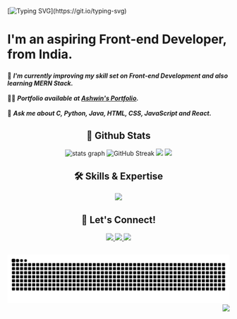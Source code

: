 [![Typing SVG](https://readme-typing-svg.demolab.com?font=Tisa&size=22&pause=1000&multiline=true&random=false&width=435&height=70&lines=Hey!+Nice+to+meet+you%2C+I'm+Ashwin.;Welcome+to+my+profile!)](https://git.io/typing-svg)
<h1 align="left">I'm an aspiring Front-end Developer, from India.</h1>

###
🌱 ***I'm  currently improving my skill set on **Front-end Development** and also learning **MERN Stack**.***<br><br>👨‍💻 ***Portfolio available at **[Ashwin's Portfolio](https://ashwin-s-nambiar.is-a.dev/)**.***<br><br>💬 ***Ask me about **C**, **Python**, **Java**, **HTML**, **CSS**, **JavaScript** and **React**.***

<h2 align="center"> 👾 Github Stats</h2>
<div align="center">
  <img src="https://github-readme-stats-ecru-gamma-17.vercel.app/api?username=Ashwin-S-Nambiar&hide_title=false&hide_rank=false&show_icons=true&include_all_commits=true&count_private=true&disable_animations=false&theme=dark&card_width=200&locale=en&hide_border=true&border_radius=4" height="180em" alt="stats graph"  />
 <img src="https://github-readme-streak-stats-7rh9.vercel.app?user=Ashwin-S-Nambiar&theme=dark&card_width=400&hide_border=true&border_radius=4" height="180em" alt="GitHub Streak" />
 <img height="180em" src="https://github-profile-summary-cards.vercel.app/api/cards/profile-details?username=Ashwin-S-Nambiar&theme=dark&border_radius=4" />
 <img height="180em" src="http://github-profile-summary-cards.vercel.app/api/cards/most-commit-language?username=ashwin-s-nambiar&theme=dark&border_radius=4" />
</div>  

<h2 align="center">🛠️ Skills & Expertise</h2>
<p align="center">
  <a href="https://ashwin-s-nambiar.is-a.dev/">
    <img src="https://skillicons.dev/icons?i=c,python,java,html,css,js,ts,react,nextjs,vite,tailwind,bootstrap,git,github,md,mysql,npm,windows,linux,figma,firebase,netlify,vercel,notion&perline=12" />  
  </a>
</p>

<h2 align="center">👋 Let's Connect!</h2>
<p align="center">
  <a href="https://www.linkedin.com/in/ashwin-s-nambiar-0b7a5b202/" target="_blank">
    <img src="https://skillicons.dev/icons?i=linkedin" />
  </a>
  <a href="mailto:ashwinnambiar12345@gmail.com" target="_blank">
    <img src="https://skillicons.dev/icons?i=gmail" />  
  </a>
  <a href="https://x.com/ashwinnambiar11" target="_blank">
    <img src="https://skillicons.dev/icons?i=twitter" />  
  </a>
</p>
<h2 align="center"></h2>
<div align="center">
  <picture>
    <source media="(prefers-color-scheme: dark)" srcset="https://raw.githubusercontent.com/Ashwin-S-Nambiar/Ashwin-S-Nambiar/output/github-contribution-grid-snake-dark.svg">
    <source media="(prefers-color-scheme: light)" srcset="https://raw.githubusercontent.com/Ashwin-S-Nambiar/Ashwin-S-Nambiar/output/github-contribution-grid-snake.svg">
    <img alt="github contribution grid snake animation" src="https://raw.githubusercontent.com/Ashwin-S-Nambiar/Ashwin-S-Nambiar/output/github-contribution-grid-snake.svg">
  </picture>
</div>

<div align="right">
  <img src="https://visitor-badge.laobi.icu/badge?page_id=Ashwin-S-Nambiar.Ashwin-S-Nambiar&left_color=firebrick&right_color=forestgreen&left_text=Visitors"  />
</div>
